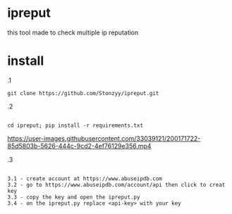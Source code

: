 # ipreput
this tool made to check multiple ip reputation 

# install 

.1
 ```
 git clone https://github.com/Stonzyy/ipreput.git
 
 ```
 
.2

```

cd ipreput; pip install -r requirements.txt

```

https://user-images.githubusercontent.com/33039121/200171722-85d5803b-5626-444c-9cd2-4ef76129e356.mp4

.3 

```

3.1 - create account at https://www.abuseipdb.com
3.2 - go to https://www.abuseipdb.com/account/api then click to creat key
3.3 - copy the key and open the ipreput.py
3.4 - on the ipreput.py replace <api-key> with your key

```
